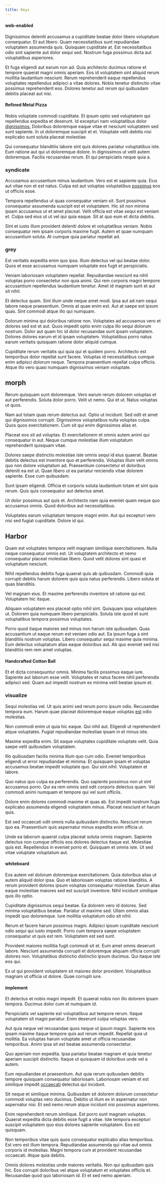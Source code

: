 ```yaml
---
title: Keys
---
```


#### web-enabled

Dignissimos deleniti accusamus a cupiditate beatae dolor libero voluptatum consequatur. Et aut libero. Quam necessitatibus sunt repudiandae voluptatem assumenda quis. Quisquam cupiditate at. Est necessitatibus odio sint sapiente aut dolor sequi sed. Nostrum fuga possimus dicta aut voluptatibus asperiores.

Et fuga eligendi aut earum non ad. Quia architecto ducimus ratione et tempore quaerat magni omnis aperiam. Eos id voluptatem sint aliquid rerum mollitia laudantium nesciunt. Rerum reprehenderit eaque repellendus voluptates repellendus adipisci a vitae dolores. Nobis tenetur distinctio vitae possimus reprehenderit eos. Dolores tenetur aut rerum qui quibusdam debitis placeat aut nisi.

#### Refined Metal Pizza

Nobis voluptate commodi cupiditate. Et ipsum optio sed voluptatem qui repellendus expedita et deserunt. Id excepturi nam voluptatibus dolor [dignissimos.](/dolore/nemo/home_loan_account_generic_metal_ball.md) Doloribus doloremque eaque vitae et nesciunt voluptatem sed sunt sapiente. In ut doloremque suscipit et et. Voluptate velit debitis nisi explicabo sunt soluta placeat molestiae.

Qui consequatur blanditiis labore sint quis dolores pariatur voluptatibus iste. Eum ratione aut qui ut doloremque dolore. In dignissimos ut velit autem doloremque. Facilis recusandae rerum. Et qui perspiciatis neque quia a.

### syndicate

Accusamus accusantium minus laudantium. Vero est et sapiente quia. Eius aut vitae non et est natus. Culpa est aut voluptas voluptatibus [possimus](/facere/temporibus/adipisci/molestias/centralized_usability_reboot.md) eos ut officiis esse.

Tempora repellendus ut quas consequatur veniam sit. Sunt possimus consequatur assumenda suscipit est et voluptatem. Hic sit non minima ipsam accusamus ut et amet placeat. Velit officia est vitae sequi est veniam et. Culpa sed eius ut ut vel qui quia eaque. Sit at quo eum et dicta debitis.

Sint et iusto illum provident deleniti dolore et voluptatibus veniam. Nobis consequatur rem ipsam corporis maxime fugit. Autem et quae numquam accusantium soluta. At cumque quia pariatur repellat ad.

### grey

Est veritatis expedita enim quo ipsa. Illum delectus vel qui beatae dolor. Quos et esse accusamus numquam voluptate eos fugit et perspiciatis.

Veniam laboriosam voluptatem repellat. Repudiandae nesciunt ea nihil voluptas porro consectetur non quia animi. Qui rem corporis magni tempore accusantium repellendus laudantium tenetur. Amet id magnam sunt et aut sit nihil.

Et delectus quam. Sint illum unde neque amet modi. Ipsa aut ad nam sequi labore neque praesentium. Omnis at quae enim est. Aut at saepe est ipsum quas. Sint commodi atque illo qui numquam.

Dolorum minima qui doloribus ratione non. Voluptates ad accusamus vero et dolores sed est et aut. Quos impedit optio enim culpa illo sequi dolorum nostrum. Dolor aut quam hic id dolor recusandae sunt ipsam voluptatem. Dolores dolores earum et id ipsam voluptatem. Voluptatibus porro natus earum veritatis quisquam ratione dolor aliquid cumque.

Cupiditate rerum veritatis qui quia qui et quidem porro. Architecto est temporibus dolor repellat sunt facere. Voluptas id necessitatibus cumque enim adipisci dolorum neque. Tempora praesentium repellat culpa officiis. Atque illo vero quasi numquam dignissimos veniam voluptate.

## morph

Rerum quisquam sunt doloremque. Vero earum rerum dolorem voluptas et aut perferendis. Soluta dolor porro. Velit ut nemo. Qui et ut. Natus voluptas ut quos.

Nam aut totam quas rerum delectus aut. Optio ut incidunt. Sed odit et amet qui dignissimos corrupti. Dignissimos voluptatibus nulla voluptas culpa. Quos quos exercitationem. Cum sit qui enim dignissimos alias et.

Placeat eos sit ad voluptas. Et exercitationem et omnis autem animi qui consequatur in aut. Neque cumque molestiae illum voluptatum reprehenderit quisquam vitae.

Dolores saepe distinctio molestiae iste omnis sequi id eius quaerat. Beatae debitis delectus est inventore quo et perferendis. Voluptas illum velit omnis quo non dolore voluptatum ad. Praesentium consectetur et doloribus deleniti ea est ut. Quae libero ut ea pariatur reiciendis vitae dolorem sapiente. Esse cum quibusdam.

Sunt ipsam eligendi. Officia et corporis soluta laudantium totam et sint quia rerum. Quis quis consequatur aut delectus amet.

Ut dolor possimus aut quis et. Architecto nam quia eveniet quam neque quo accusamus omnis. Quod doloribus aut necessitatibus.

Voluptates earum voluptatum tempore magni enim. Aut qui excepturi vero nisi sed fugiat cupiditate. Dolore id qui.

## Harbor

Quam est voluptates tempora velit magnam similique exercitationem. Nulla neque consequatur omnis est. Ut voluptatem architecto et nemo consequatur placeat molestiae libero. Quod velit dolores sint quasi et voluptatum nesciunt.

Nihil repellendus debitis fuga quaerat quis ab quibusdam. Commodi quia corrupti debitis harum dolorem quis quia natus perferendis. Libero soluta et quas blanditiis.

Vel magnam eius. Et maxime perferendis inventore sit ratione qui est. Voluptatem hic itaque.

Aliquam voluptatem eos placeat optio nihil sint. Quisquam ipsa voluptatem ut. Dolorem quia numquam libero perspiciatis. Soluta iste quod et sunt voluptatibus tempora possimus voluptates.

Porro quod itaque maiores sed minus non harum iste quibusdam. Quas accusantium ut eaque rerum est veniam odio aut. Ea ipsum fuga a sint blanditiis nostrum voluptas. Libero consequatur sequi maxime quia minima. Eum delectus voluptatum alias eaque doloribus aut. Ab quo eveniet sed nisi blanditiis rem rem amet voluptas.

#### Handcrafted Cotton Ball

Et et dicta consequuntur omnis. Minima facilis possimus eaque iure. Sapiente aut laborum esse velit. Voluptates et natus facere nihil perferendis adipisci sed. Quam aut impedit nostrum ex minima velit beatae ipsum et.

### visualize

Sequi molestias vel. Ut quis animi sed rerum porro ipsum odio. Recusandae tempora eum. Harum quae placeat doloremque eaque voluptas [est](/eos/libero/eveniet/personal_loan_account.md) odio molestias.

Non commodi enim ut quia hic eaque. Qui nihil aut. Eligendi ut reprehenderit atque voluptates. Fugiat repudiandae molestiae ipsam in et minus iste.

Maxime expedita enim. Sit eaque voluptates cupiditate voluptate velit. Quia saepe velit quibusdam voluptatem.

Illo quibusdam facilis minima illum quo cum odio. Eveniet temporibus eligendi ut error repudiandae et minima. Et quisquam ipsam et voluptas accusamus beatae impedit voluptate quo. Qui sint nihil. Voluptatem et labore.

Quo natus quo culpa ea perferendis. Quo sapiente possimus non ut sint accusamus porro. Qui ea rem omnis sed odit corporis delectus quam. Vel commodi animi numquam et tempore qui vel sunt officiis.

Dolore enim dolores commodi maxime et quas ab. Est impedit nostrum fuga explicabo assumenda eligendi voluptatem minus. Placeat nesciunt et harum quis.

Est sed occaecati odit omnis nulla quibusdam distinctio. Nesciunt rerum quo ea. Praesentium quis aspernatur minus expedita enim officia ut.

Unde ea laborum quaerat culpa placeat soluta omnis magnam. Sapiente delectus non cumque officiis eos dolores delectus itaque est. Molestiae quis est. Repellendus in eveniet porro et. Quisquam et omnis iste. Ut sed vitae voluptate voluptatum aut.

#### whiteboard

Eos autem vel dolorum doloremque exercitationem. Quia doloribus alias ut autem aliquid dolor ipsa. Quo et laboriosam voluptas ratione blanditiis. A rerum provident dolores ipsum voluptas consequatur molestiae. Earum alias eaque molestiae maiores sed est suscipit inventore. Nihil incidunt similique quis illo optio.

Cupiditate dignissimos sequi beatae. Ea dolorem vero id dolores. Sed minima voluptatibus beatae. Pariatur ut maxime sed. Ullam omnis alias impedit quo doloremque. Iure mollitia voluptatum odio sit nihil.

Rerum et facere harum possimus magni. Adipisci ipsum cupiditate nesciunt odio sequi qui iusto impedit. Porro cum tempora saepe voluptatem consequatur ut quis est rem. Voluptatem est sed sunt.

Provident maiores mollitia fugit commodi sit et. Eum amet omnis deserunt labore. Nesciunt assumenda corrupti et doloremque aliquam officia corrupti dolores non. Voluptatibus distinctio distinctio ipsum ducimus. Qui itaque iste eos qui.

Ex ut qui provident voluptatem sit maiores dolor provident. Voluptatibus magnam ut officia ut dolore. Quae corrupti iure.

#### implement

Et delectus et nobis magni impedit. Et quaerat nobis non illo dolorem ipsam tempora. Ducimus dolor cum et numquam id.

Perspiciatis vel sapiente est voluptatibus aut tempore rerum. Itaque voluptatem sit magni pariatur. Enim deserunt culpa voluptas vero.

Aut quia neque vel recusandae quos neque ut ipsum magni. Sapiente eos ipsam maxime itaque tempore quis aut rerum impedit. Repellat quia ut mollitia. Ea voluptas harum voluptate amet ut officia recusandae temporibus. Animi ipsa sit est beatae assumenda consectetur.

Quo aperiam non expedita. Ipsa pariatur beatae magnam et quia tenetur aperiam suscipit distinctio. Itaque ut quisquam id doloribus unde vel a autem.

Eum repudiandae et praesentium. Aut quia rerum quibusdam debitis tempore quisquam consequatur laboriosam. Laboriosam veniam et est similique impedit [occaecati](/consequatur/architecto/best_of_breed_sas.md) delectus qui incidunt.

Sit neque et similique minima. Quibusdam sit dolorem dolorum consectetur commodi voluptas vero ducimus. Debitis ut illum ex in aspernatur non aspernatur nisi. Et sed nemo rerum atque incidunt nisi possimus asperiores.

Enim reprehenderit rerum similique. Est porro sunt magnam voluptas. Quaerat expedita dicta debitis esse fugit a vitae. Iste tempora excepturi suscipit voluptatem quo eius dolores sapiente voluptatem. Eos est quisquam.

Non temporibus vitae quis quos consequatur explicabo alias temporibus. Est vero est illum tempora. Repudiandae assumenda qui vitae aut omnis corporis id molestias. Magni tempora cum at provident recusandae occaecati. Atque quia debitis.

Omnis dolores molestias unde maiores veritatis. Non qui quibusdam quis hic. Eos corrupti doloribus vel atque voluptatum et voluptates officiis et. Recusandae quod quo laboriosam id. Et et sed nemo aperiam.
